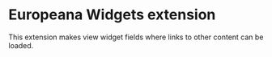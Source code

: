 Europeana Widgets extension
===========================

This extension makes view widget fields where links to other content can be loaded.
